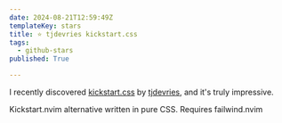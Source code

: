```yaml
---
date: 2024-08-21T12:59:49Z
templateKey: stars
title: ⭐ tjdevries kickstart.css
tags:
  - github-stars
published: True

---
```


I recently discovered [kickstart.css](https://github.com/tjdevries/kickstart.css) by [tjdevries](https://github.com/tjdevries), and it's truly impressive.

Kickstart.nvim alternative written in pure CSS. Requires failwind.nvim
